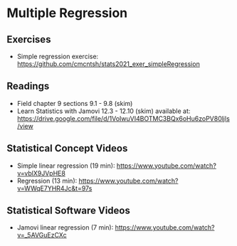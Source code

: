 # Multiple Regression

## Exercises

* Simple regression exercise: https://github.com/cmcntsh/stats2021_exer_simpleRegression

## Readings

* Field chapter 9 sections 9.1 - 9.8 (skim)
* Learn Statistics with Jamovi 12.3 - 12.10 (skim) available at: https://drive.google.com/file/d/1VoIwuVI4BOTMC3BQx6oHu6zoPV80ljls/view

## Statistical Concept Videos

* Simple linear regression (19 min): https://www.youtube.com/watch?v=vblX9JVpHE8
* Regression (13 min): https://www.youtube.com/watch?v=WWqE7YHR4Jc&t=97s

## Statistical Software Videos

* Jamovi linear regression (7 min): https://www.youtube.com/watch?v=_5AVGuEzCXc
